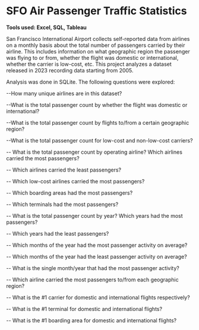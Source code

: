 # SFO Air Passenger Traffic Statistics

**Tools used: Excel, SQL, Tableau**

San Francisco International Airport collects self-reported data from airlines on a monthly basis about the total number of passengers carried by their airline. This includes information on what geographic region the passenger was flying to or from, whether the flight was domestic or international, whether the carrier is low-cost, etc. This project analyzes a dataset released in 2023 recording data starting from 2005.

Analysis was done in SQLite. The following questions were explored:

--How many unique airlines are in this dataset?

--What is the total passenger count by whether the flight was domestic or international?

--What is the total passenger count by flights to/from a certain geographic region?

--What is the total passenger count for low-cost and non-low-cost carriers?

-- What is the total passenger count by operating airline? Which airlines carried the most passengers?

-- Which airlines carried the least passengers?

-- Which low-cost airlines carried the most passengers?

-- Which boarding areas had the most passengers?

-- Which terminals had the most passengers?

-- What is the total passenger count by year? Which years had the most passengers?

-- Which years had the least passengers?

-- Which months of the year had the most passenger activity on average?

-- Which months of the year had the least passenger activity on average?

-- What is the single month/year that had the most passenger activity?

-- Which airline carried the most passengers to/from each geographic region?

-- What is the #1 carrier for domestic and international flights respectively?

-- What is the #1 terminal for domestic and international flights?

-- What is the #1 boarding area for domestic and international flights?
